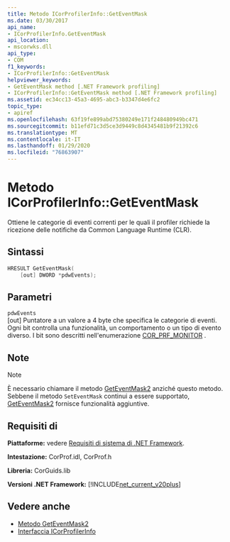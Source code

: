 ```yaml
---
title: Metodo ICorProfilerInfo::GetEventMask
ms.date: 03/30/2017
api_name:
- ICorProfilerInfo.GetEventMask
api_location:
- mscorwks.dll
api_type:
- COM
f1_keywords:
- ICorProfilerInfo::GetEventMask
helpviewer_keywords:
- GetEventMask method [.NET Framework profiling]
- ICorProfilerInfo::GetEventMask method [.NET Framework profiling]
ms.assetid: ec34cc13-45a3-4695-abc3-b3347d4e6fc2
topic_type:
- apiref
ms.openlocfilehash: 63f19fe899abd75380249e171f248480949bc471
ms.sourcegitcommit: b11efd71c3d5ce3d9449c8d4345481b9f21392c6
ms.translationtype: MT
ms.contentlocale: it-IT
ms.lasthandoff: 01/29/2020
ms.locfileid: "76863907"
---
```

# <a name="icorprofilerinfogeteventmask-method"></a>Metodo ICorProfilerInfo::GetEventMask
Ottiene le categorie di eventi correnti per le quali il profiler richiede la ricezione delle notifiche da Common Language Runtime (CLR).  
  
## <a name="syntax"></a>Sintassi  
  
```cpp  
HRESULT GetEventMask(  
    [out] DWORD *pdwEvents);  
```  
  
## <a name="parameters"></a>Parametri  
 `pdwEvents`  
 [out] Puntatore a un valore a 4 byte che specifica le categorie di eventi. Ogni bit controlla una funzionalità, un comportamento o un tipo di evento diverso. I bit sono descritti nell'enumerazione [COR_PRF_MONITOR](cor-prf-monitor-enumeration.md) .  
  
## <a name="remarks"></a>Note  
  
> [!NOTE]
> È necessario chiamare il metodo [GetEventMask2](icorprofilerinfo5-geteventmask2-method.md) anziché questo metodo. Sebbene il metodo `SetEventMask` continui a essere supportato, [GetEventMask2](icorprofilerinfo5-geteventmask2-method.md) fornisce funzionalità aggiuntive.  
  
## <a name="requirements"></a>Requisiti di  
 **Piattaforme:** vedere [Requisiti di sistema di .NET Framework](../../../../docs/framework/get-started/system-requirements.md).  
  
 **Intestazione:** CorProf.idl, CorProf.h  
  
 **Libreria:** CorGuids.lib  
  
 **Versioni .NET Framework:** [!INCLUDE[net_current_v20plus](../../../../includes/net-current-v20plus-md.md)]  
  
## <a name="see-also"></a>Vedere anche

- [Metodo GetEventMask2](icorprofilerinfo5-geteventmask2-method.md)
- [Interfaccia ICorProfilerInfo](icorprofilerinfo-interface.md)

